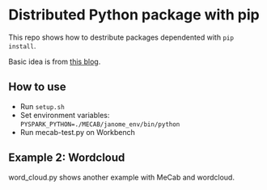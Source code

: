 # Distributed Python package with pip

This repo shows how to destribute packages dependented with `pip install`.

Basic idea is from [this blog](http://henning.kropponline.de/2016/09/24/running-pyspark-with-conda-env/).

## How to use

- Run `setup.sh`
- Set environment variables: `PYSPARK_PYTHON=./MECAB/janome_env/bin/python`
- Run mecab-test.py on Workbench

## Example 2: Wordcloud

word_cloud.py shows another example with MeCab and wordcloud.